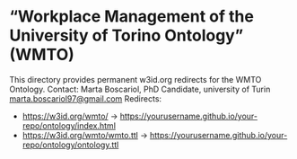 # “Workplace Management of the University of Torino Ontology” (WMTO) 
This directory provides permanent w3id.org redirects for the WMTO Ontology.
Contact: Marta Boscariol, PhD Candidate, university of Turin marta.boscariol97@gmail.com
Redirects:
- https://w3id.org/wmto/ → https://yourusername.github.io/your-repo/ontology/index.html
- https://w3id.org/wmto/wmto.ttl → https://yourusername.github.io/your-repo/ontology/ontology.ttl

